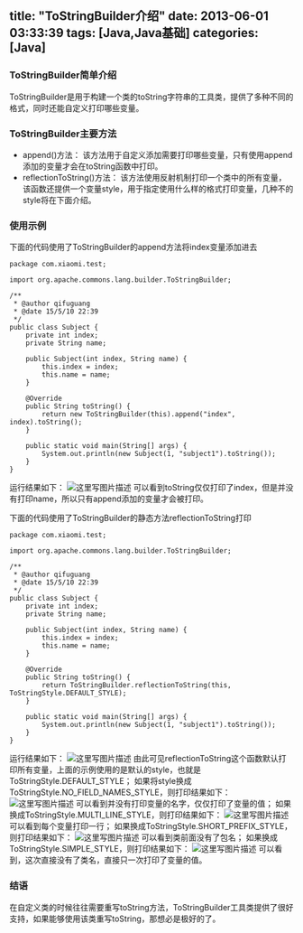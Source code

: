 title: "ToStringBuilder介绍"
date: 2013-06-01 03:33:39
tags: [Java,Java基础]
categories: [Java]
---
### ToStringBuilder简单介绍
ToStringBuilder是用于构建一个类的toString字符串的工具类，提供了多种不同的格式，同时还能自定义打印哪些变量。

### ToStringBuilder主要方法

* append()方法： 该方法用于自定义添加需要打印哪些变量，只有使用append添加的变量才会在toString函数中打印。
* reflectionToString()方法： 该方法使用反射机制打印一个类中的所有变量，该函数还提供一个变量style，用于指定使用什么样的格式打印变量，几种不的style将在下面介绍。
<!--more-->
### 使用示例
下面的代码使用了ToStringBuilder的append方法将index变量添加进去

```
package com.xiaomi.test;

import org.apache.commons.lang.builder.ToStringBuilder;

/**
 * @author qifuguang
 * @date 15/5/10 22:39
 */
public class Subject {
    private int index;
    private String name;

    public Subject(int index, String name) {
        this.index = index;
        this.name = name;
    }

    @Override
    public String toString() {
        return new ToStringBuilder(this).append("index", index).toString();
    }

    public static void main(String[] args) {
        System.out.println(new Subject(1, "subject1").toString());
    }
}
```

运行结果如下：
![这里写图片描述](http://img.blog.csdn.net/20150510230514295)
可以看到toString仅仅打印了index，但是并没有打印name，所以只有append添加的变量才会被打印。

下面的代码使用了ToStringBuilder的静态方法reflectionToString打印

```
package com.xiaomi.test;

import org.apache.commons.lang.builder.ToStringBuilder;

/**
 * @author qifuguang
 * @date 15/5/10 22:39
 */
public class Subject {
    private int index;
    private String name;

    public Subject(int index, String name) {
        this.index = index;
        this.name = name;
    }

    @Override
    public String toString() {
        return ToStringBuilder.reflectionToString(this, ToStringStyle.DEFAULT_STYLE);
    }

    public static void main(String[] args) {
        System.out.println(new Subject(1, "subject1").toString());
    }
}

```
运行结果如下：
![这里写图片描述](http://img.blog.csdn.net/20150510230428412)
由此可见reflectionToString这个函数默认打印所有变量，上面的示例使用的是默认的style，也就是ToStringStyle.DEFAULT_STYLE；
如果将style换成ToStringStyle.NO_FIELD_NAMES_STYLE，则打印结果如下：
![这里写图片描述](http://img.blog.csdn.net/20150510230651452)
可以看到并没有打印变量的名字，仅仅打印了变量的值；
如果换成ToStringStyle.MULTI_LINE_STYLE，则打印结果如下：
![这里写图片描述](http://img.blog.csdn.net/20150510230607254)
可以看到每个变量打印一行；
如果换成ToStringStyle.SHORT_PREFIX_STYLE，则打印结果如下：
![这里写图片描述](http://img.blog.csdn.net/20150510230839248)
可以看到类前面没有了包名；
如果换成ToStringStyle.SIMPLE_STYLE，则打印结果如下：
![这里写图片描述](http://img.blog.csdn.net/20150510230738499)
可以看到，这次直接没有了类名，直接只一次打印了变量的值。

### 结语
在自定义类的时候往往需要重写toString方法，ToStringBuilder工具类提供了很好支持，如果能够使用该类重写toString，那想必是极好的了。
